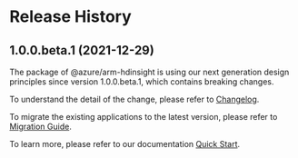# Release History
    
## 1.0.0.beta.1 (2021-12-29)

The package of @azure/arm-hdinsight is using our next generation design principles since version 1.0.0.beta.1, which contains breaking changes.

To understand the detail of the change, please refer to [Changelog](https://aka.ms/js-track2-changelog).

To migrate the existing applications to the latest version, please refer to [Migration Guide](https://aka.ms/js-track2-migration-guide).

To learn more, please refer to our documentation [Quick Start](https://aka.ms/js-track2-quickstart).
